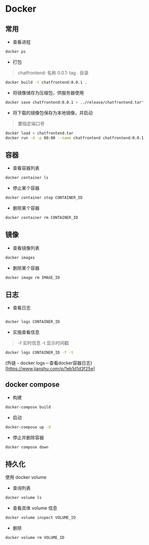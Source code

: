 # Docker

## 常用

- 查看进程


```sh
docker ps 

```

- 打包

> chatfrontend: 名称
> 0.0.1: tag
> . 目录

```sh
docker build -t chatfrontend:0.0.1 .

```

- 将镜像储存为压缩包，供服务器使用

```sh
docker save chatfrontend:0.0.1 > ../release/chatfrontend.tar"
```

- 将下载的镜像包保存为本地镜像，并启动

> 要指定端口号

```sh
docker load < chatfrontend.tar
docker run -d -p 80:80 --name chatfrontend chatfrontend:0.0.1
```

## 容器

- 查看容器列表

```sh
docker container ls

```

- 停止某个容器

```sh
docker container stop CONTAINER_ID
```

- 删除某个容器

```sh
docker container rm CONTAINER_ID
```

## 镜像

- 查看镜像列表

```sh
docker images

```

- 删除某个容器

```sh
docker image rm IMAGE_ID
```

## 日志

- 查看日志

```sh

docker logs CONTAINER_ID

```

- 实施查看信息

> -f 实时信息
> -t 显示时间戳

```sh 
docker logs CONTAINER_ID -f -t

```

(外链 - docker logs－查看docker容器日志)[https://www.jianshu.com/p/1eb1d1d3f25e]

## docker compose

- 构建

```sh
docker-compose build 
```

- 启动

```sh
docker-compose up -d
```

- 停止并删除容器

```sh
docker compose down
```

## 持久化

使用 docker volume

- 查询列表

```sh
docker volume ls
```

- 查看具体 volume 信息

```sh
docker volume inspect VOLUME_ID
```

- 删除

```sh
docker volume rm VOLUME_ID
```